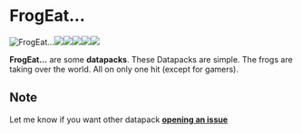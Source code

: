# FrogEat...

![FrogEat...](https://github.com/Kyrianow/FrogEat.../assets/65503617/734a0431-a391-43e6-9ff1-7c78d457485d)![](https://github.com/Kyrianow/FrogEat.../assets/65503617/734a0431-a391-43e6-9ff1-7c78d457485d)![](https://github.com/Kyrianow/FrogEat.../assets/65503617/734a0431-a391-43e6-9ff1-7c78d457485d)![](https://github.com/Kyrianow/FrogEat.../assets/65503617/734a0431-a391-43e6-9ff1-7c78d457485d)![](https://github.com/Kyrianow/FrogEat.../assets/65503617/734a0431-a391-43e6-9ff1-7c78d457485d)![](https://github.com/Kyrianow/FrogEat.../assets/65503617/734a0431-a391-43e6-9ff1-7c78d457485d)

**FrogEat...** are some **datapacks**.
These Datapacks are simple. The frogs are taking over the world. All on only one hit (except for gamers). 

## Note

Let me know if you want other datapack **<a href="https://github.com/Kyrianow/FrogEat.../issues" target="_blank">opening an issue**
